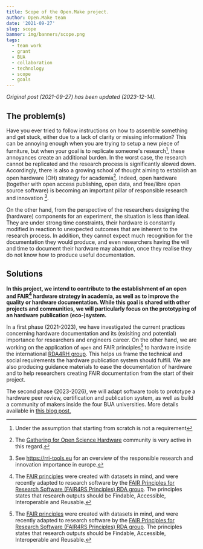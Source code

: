 ```yaml
---
title: Scope of the Open.Make project.
author: Open.Make team
date: '2021-09-27'
slug: scope
banner: img/banners/scope.png
tags:
  - team work
  - grant
  - BUA
  - collaboration
  - technology
  - scope
  - goals
---
```

*Original post (2021-09-27) has been updated (2023-12-14).*

## The problem(s)

Have you ever tried to follow instructions on how to assemble something and get stuck, either due to a lack of clarity or missing information? This can be annoying enough when you are trying to setup a new piece of furniture, but when your goal is to replicate someone's research[^1], these annoyances create an additional burden. In the worst case, the research cannot be replicated and the research process is significantly slowed down. Accordingly, there is also a growing school of thought aiming to establish an open hardware (OH) strategy for academia[^2]. Indeed, open hardware (together with open access publishing, open data, and free/libre open source software) is becoming an important pillar of responsible research and innovation [^3].  

<!--
In an ideal situation, whatever research you are trying to replicate would provide you with high quality, open documentation on how to construct any (hardware) components not readily available for purchase. What constitutes quality in hardware documentation, though, is not open to investigation, which can make it difficult to review hardware designs.
-->
On the other hand, from the perspective of the researchers designing the (hardware) components for an experiment, the situation is less than ideal. They are under strong time constraints, their hardware is constantly modified in reaction to unexpected outcomes that are inherent to the research process. In addition, they cannot expect much recognition for the documentation they would produce, and even researchers having the will and time to document their hardware may abandon, once they realise they do not know how to produce useful documentation.  

## Solutions

**In this project, we intend to contribute to the establishment of an open and FAIR[^4] hardware strategy in academia, as well as to improve the quality or hardware documentation. While this goal is shared with other projects and communities, we will particularly focus on the prototyping of an hardware publication (eco-)system.** 

In a first phase (2021-2023), we have investigated the current practices concerning hardware documentation and its (exisiting and potential) importance for researchers and engineers career. On the other hand, we are working on the application of `open` and FAIR principles[^4] to hardware inside the international  [RDA4RH group](https://www.rd-alliance.org/groups/fair-principles-research-hardware). This helps us frame the  technical and social requirements the hardware publication system should fulfill. We are also producing guidance materials to ease the documentation of hardware and to help researchers creating FAIR documentation from the start of their project.  

The second phase (2023-2026), we will adapt software tools to prototype a hardware peer review, certification and publication system, as well as build a community of makers inside the four BUA universities. More details available in [this blog post.](/blog/2023/11/25/2023-08-02-openmake-ii-funded/)

[^1]: Under the assumption that starting from scratch is not a requirement
[^2]: The [Gathering for Open Science Hardware](https://openhardware.science) community is very active in this regard.
[^3]: See https://rri-tools.eu for an overview of the responsible research and innovation importance in europe.
[^4]: The [FAIR principles](https://www.go-fair.org/fair-principles/) were created with datasets in mind, and were recently adapted to research software by the [FAIR Principles for Research Software (FAIR4RS Principles) RDA group](https://www.rd-alliance.org/group/fair-research-software-fair4rs-wg/outcomes/fair-principles-research-software-fair4rs?mc_cid=0a0624c6ad&mc_eid=374604702f). The principles states that research outputs should be Findable, Accessible, Interoperable and Reusable.
